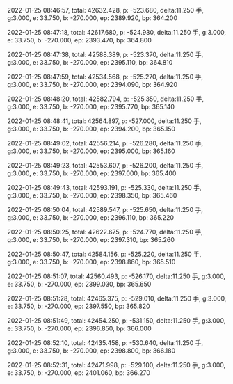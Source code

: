 2022-01-25 08:46:57, total: 42632.428, p: -523.680, delta:11.250 手, g:3.000, e: 33.750, b: -270.000, ep: 2389.920, bp: 364.200

2022-01-25 08:47:18, total: 42617.680, p: -524.930, delta:11.250 手, g:3.000, e: 33.750, b: -270.000, ep: 2393.470, bp: 364.800

2022-01-25 08:47:38, total: 42588.389, p: -523.370, delta:11.250 手, g:3.000, e: 33.750, b: -270.000, ep: 2395.110, bp: 364.810

2022-01-25 08:47:59, total: 42534.568, p: -525.270, delta:11.250 手, g:3.000, e: 33.750, b: -270.000, ep: 2394.090, bp: 364.920

2022-01-25 08:48:20, total: 42582.794, p: -525.350, delta:11.250 手, g:3.000, e: 33.750, b: -270.000, ep: 2395.770, bp: 365.140

2022-01-25 08:48:41, total: 42564.897, p: -527.000, delta:11.250 手, g:3.000, e: 33.750, b: -270.000, ep: 2394.200, bp: 365.150

2022-01-25 08:49:02, total: 42556.214, p: -526.280, delta:11.250 手, g:3.000, e: 33.750, b: -270.000, ep: 2395.000, bp: 365.160

2022-01-25 08:49:23, total: 42553.607, p: -526.200, delta:11.250 手, g:3.000, e: 33.750, b: -270.000, ep: 2397.000, bp: 365.400

2022-01-25 08:49:43, total: 42593.191, p: -525.330, delta:11.250 手, g:3.000, e: 33.750, b: -270.000, ep: 2398.350, bp: 365.460

2022-01-25 08:50:04, total: 42589.547, p: -525.650, delta:11.250 手, g:3.000, e: 33.750, b: -270.000, ep: 2396.110, bp: 365.220

2022-01-25 08:50:25, total: 42622.675, p: -524.770, delta:11.250 手, g:3.000, e: 33.750, b: -270.000, ep: 2397.310, bp: 365.260

2022-01-25 08:50:47, total: 42584.156, p: -525.220, delta:11.250 手, g:3.000, e: 33.750, b: -270.000, ep: 2398.860, bp: 365.510

2022-01-25 08:51:07, total: 42560.493, p: -526.170, delta:11.250 手, g:3.000, e: 33.750, b: -270.000, ep: 2399.030, bp: 365.650

2022-01-25 08:51:28, total: 42465.375, p: -529.010, delta:11.250 手, g:3.000, e: 33.750, b: -270.000, ep: 2397.550, bp: 365.820

2022-01-25 08:51:49, total: 42454.250, p: -531.150, delta:11.250 手, g:3.000, e: 33.750, b: -270.000, ep: 2396.850, bp: 366.000

2022-01-25 08:52:10, total: 42435.458, p: -530.640, delta:11.250 手, g:3.000, e: 33.750, b: -270.000, ep: 2398.800, bp: 366.180

2022-01-25 08:52:31, total: 42471.998, p: -529.100, delta:11.250 手, g:3.000, e: 33.750, b: -270.000, ep: 2401.060, bp: 366.270